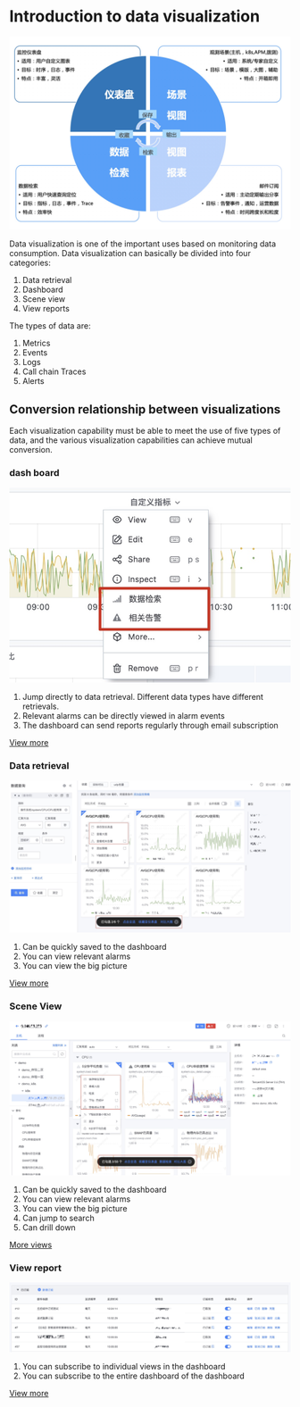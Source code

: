 # Introduction to data visualization


![](media/16614020517608.jpg)

Data visualization is one of the important uses based on monitoring data consumption. Data visualization can basically be divided into four categories:

1. Data retrieval
2. Dashboard
3. Scene view
4. View reports

The types of data are:

1. Metrics
2. Events
3. Logs
4. Call chain Traces
5. Alerts

## Conversion relationship between visualizations

Each visualization capability must be able to meet the use of five types of data, and the various visualization capabilities can achieve mutual conversion.

### dash board 

![](media/16614036025286.jpg)

1. Jump directly to data retrieval. Different data types have different retrievals.
2. Relevant alarms can be directly viewed in alarm events
3. The dashboard can send reports regularly through email subscription

[View more](./dashboard.md)

### Data retrieval

![](media/16614038660090.jpg)

1. Can be quickly saved to the dashboard
2. You can view relevant alarms
3. You can view the big picture

[View more](./explore_metrics.md)

### Scene View

![](media/16614041303845.jpg)

1. Can be quickly saved to the dashboard
2. You can view relevant alarms
3. You can view the big picture
4. Can jump to search
5. Can drill down

[More views](./data_quick_view.md)

### View report

![](media/16614042402992.jpg)

1. You can subscribe to individual views in the dashboard
2. You can subscribe to the entire dashboard of the dashboard

[View more](./report_email.md)